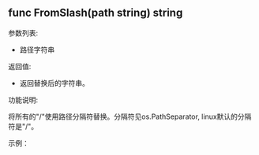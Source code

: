 ## func FromSlash(path string) string 

参数列表:

- 路径字符串
 
返回值:

- 返回替换后的字符串。

功能说明:

将所有的"/"使用路径分隔符替换。分隔符见os.PathSeparator, linux默认的分隔符是"/"。

示例：

